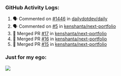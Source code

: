 

  <h3>GitHub Activity Logs:</h3>

  <!--START_SECTION:activity-->

1. 🗣 Commented on [#1446](https://github.com/dailydotdev/daily/issues/1446#issuecomment-2490637947) in [dailydotdev/daily](https://github.com/dailydotdev/daily)
2. 🗣 Commented on [#5](https://github.com/kenshanta/next-portfolio/pull/5#issuecomment-2489475989) in [kenshanta/next-portfolio](https://github.com/kenshanta/next-portfolio)
3. 🎉 Merged PR [#17](https://github.com/kenshanta/next-portfolio/pull/17) in [kenshanta/next-portfolio](https://github.com/kenshanta/next-portfolio)
4. 🎉 Merged PR [#16](https://github.com/kenshanta/next-portfolio/pull/16) in [kenshanta/next-portfolio](https://github.com/kenshanta/next-portfolio)
5. 🎉 Merged PR [#15](https://github.com/kenshanta/next-portfolio/pull/15) in [kenshanta/next-portfolio](https://github.com/kenshanta/next-portfolio)
      <!--END_SECTION:activity-->




### Just for my ego:

![](https://komarev.com/ghpvc/?username=kenshanta&color=orange&style=for-the-badge)
